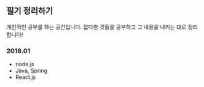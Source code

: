 ## 필기 정리하기

개인적인 공부를 하는 공간입니다.
잡다한 것들을 공부하고 그 내용을 내키는 대로 정리합니다!

### 2018.01
- node.js
- Java, Spring
- React.js
